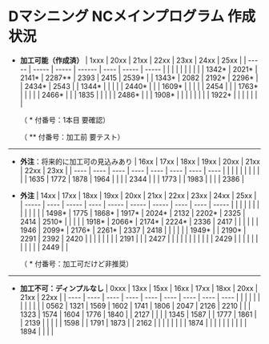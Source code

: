 # Dマシニング NCメインプログラム 作成状況

- **加工可能（作成済）**
  | 1xxx  | 20xx  | 21xx  | 22xx   | 23xx | 24xx  | 25xx  |
  | ----- | ----- | ----- | ------ | ---- | ----- | ----- |
  |       |       |       |        |      |       |       |
  | 1342* | 2021* | 2141* | 2287** | 2393 | 2415  | 2539* |
  | 1343* | 2082  | 2192* | 2296*  |      | 2434* | 2543  |
  | 1344* |       |       |        |      | 2440* |       |
  | 1609* |       |       |        |      | 2454  |       |
  | 1763* |       |       |        |      | 2466* |       |
  | 1835  |       |       |        |      | 2486* |       |
  | 1908* |       |       |        |      |       |       |
  | 1922* |       |       |        |      |       |       |

  （ * 付番号：1本目 要確認）

  （ ** 付番号：加工前 要テスト）

---

- **外注**：将来的に加工可の見込みあり
  | 16xx | 17xx | 18xx | 19xx | 20xx | 21xx | 22xx | 23xx |
  | ---- | ---- | ---- | ---- | ---- | ---- | ---- | ---- |
  |      |      |      |      |      |      |      |      |
  | 1635 | 1772 | 1878 | 1964 |      |      |      | 2344 |
  |      | 1773 |      | 1983 |      |      |      | 2386 |


- **外注**
  | 14xx  | 17xx | 18xx  | 19xx  | 20xx  | 21xx  | 22xx  | 23xx | 24xx | 25xx  |
  | ----- | ---- | ----- | ----  | ----- | ----- | ----- | ---- | ---- | ----- |
  |       |      |       |       |       |       |       |      |      |       |
  | 1498* | 1775 | 1868* | 1917* | 2024* | 2132  | 2202* | 2325 | 2414 | 2510* |
  |       |      |       | 1918* | 2066* | 2174* | 2224* | 2336 | 2417 |       |
  |       |      |       | 1946  | 2099* | 2176* | 2261* | 2337 | 2418 |       |
  |       |      |       | 1949* |       | 2190* | 2291  | 2392 | 2420 |       |
  |       |      |       |       |       | 2191  |       |      | 2427 |       |
  |       |      |       |       |       |       |       |      | 2429 |       |
  |       |      |       |       |       |       |       |      | 2449 |       |
  
  （ * 付番号：加工可だけど非推奨）

---

- **加工不可：ディンプルなし**
  | 0xxx | 13xx | 15xx | 16xx | 17xx | 18xx | 20xx | 21xx | 22xx |
  | ---- | ---- | ---- | ---- | ---- | ---- | ---- | ---- | ---- |
  |      |      |      |      |      |      |      |      |      |
  | 0562 | 1321 | 1569 | 1602 | 1741 | 1806 | 2047 | 2126 | 2210 |
  |      | 1323 | 1574 | 1604 | 1776 | 1840 |      | 2127 |      |
  |      | 1345 | 1587 |      | 1777 | 1861 |      | 2139 |      |
  |      |      | 1598 |      | 1791 | 1873 |      | 2162 |      |
  |      |      |      |      |      | 1874 |      |      |      |
  |      |      |      |      |      | 1894 |      |      |      |

